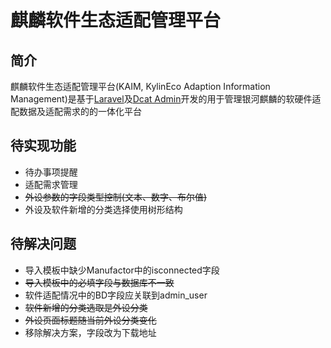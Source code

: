 # 麒麟软件生态适配管理平台

## 简介

麒麟软件生态适配管理平台(KAIM, KylinEco Adaption Information Management)是基于[Laravel](https://laravel.com)及[Dcat Admin](http://www.dcatadmin.com/)开发的用于管理银河麒麟的软硬件适配数据及适配需求的的一体化平台

## 待实现功能
 - 待办事项提醒
 - 适配需求管理
 - ~~外设参数的字段类型控制(文本、数字、布尔值)~~
 - 外设及软件新增的分类选择使用树形结构

## 待解决问题
 - 导入模板中缺少Manufactor中的isconnected字段
 - ~~导入模板中的必填字段与数据库不一致~~
 - 软件适配情况中的BD字段应关联到admin_user
 - ~~软件新增的分类选取是外设分类~~
 - ~~外设页面标题随当前外设分类变化~~
 - 移除解决方案，字段改为下载地址
